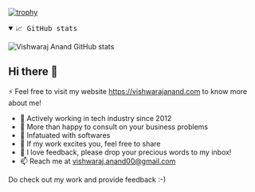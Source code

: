 [![trophy](https://github-profile-trophy.vercel.app/?username=vishwarajanand)](https://github.com/vishwarajanand/github-profile-trophy)


<details open>
    <summary> <samp>📈 GitHub stats</samp></summary>

  ![Vishwaraj Anand GitHub stats](https://github-readme-stats.vercel.app/api?username=vishwarajanand&show_icons=true&icon_color=805AD5&text_color=718096&bg_color=ffffff00&hide_title=true&include_all_commits=true&count_private=true&hide_border=true)
</details>

## Hi there 👋

⚡ Feel free to visit my website https://vishwarajanand.com to know more about me!

- 🔭  Actively working in tech industry since 2012
- 🌱  More than happy to consult on your business problems
- 👯  Infatuated with softwares
- 🤔  If my work excites you, feel free to share
- 💬  I love feedback, please drop your precious words to my inbox!
- 📫  Reach me at [vishwaraj.anand00@gmail.com](mailto:vishwaraj.anand00@gmail.com?subject=[GitHub]%20Reach%20Out)

Do check out my work and provide feedback :-)
